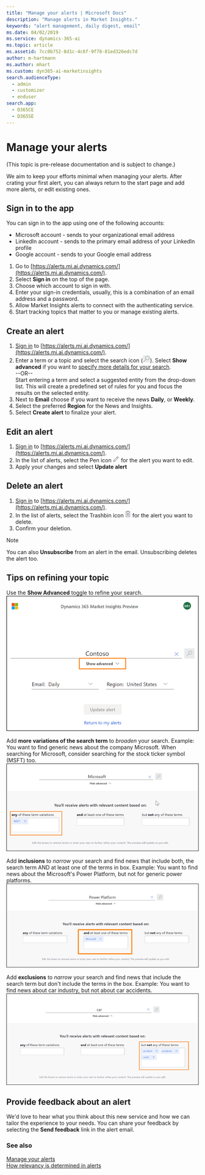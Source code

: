 ```yaml
---
title: "Manage your alerts | Microsoft Docs"
description: "Manage alerts in Market Insights."
keywords: "alert management, daily digest, email"
ms.date: 04/02/2019
ms.service: dynamics-365-ai
ms.topic: article
ms.assetid: 7cc0b752-8d1c-4c6f-9f78-81ed326edc7d
author: m-hartmann
ms.author: mhart
ms.custom: dyn365-ai-marketinsights
search.audienceType: 
  - admin
  - customizer
  - enduser
search.app: 
  - D365CE
  - D365SE
---
```


# Manage your alerts

(This topic is pre-release documentation and is subject to change.)

We aim to keep your efforts minimal when managing your alerts. After crating your first alert, you can always return to the start page and add more alerts, or edit existing ones.

## Sign in to the app

You can sign in to the app using one of the following accounts: 
- Microsoft account - sends to your organizational email address 
- LinkedIn account - sends to the primary email address of your LinkedIn profile
- Google account - sends to your Google email address

1. Go to [https://alerts.mi.ai.dynamics.com/](https://alerts.mi.ai.dynamics.com/).
2. Select **Sign in** on the top of the page. 
3. Choose which account to sign in with. 
4. Enter your sign-in credentials, usually, this is a combination of an email address and a password.
5. Allow Market Insights alerts to connect with the authenticating service. 
6. Start tracking topics that matter to you or manage existing alerts.

## Create an alert

1. [Sign in](#sign-in-to-the-app) to [https://alerts.mi.ai.dynamics.com/](https://alerts.mi.ai.dynamics.com/).
2. Enter a term or a topic and select the search icon (![Search icon](media/alerts-search-icon.png)). Select **Show advanced** if you want to [specify more details for your search](#tips-on-refining-your-topic).    
--OR--    
Start entering a term and select a suggested entity from the drop-down list. This will create a predefined set of rules for you and focus the results on the selected entity.
1. Next to **Email** choose if you want to receive the news **Daily**, or **Weekly**.
2. Select the preferred **Region** for the News and Insights. 
3. Select **Create alert** to finalize your alert.

## Edit an alert

1. [Sign in](#sign-in-to-the-app) to [https://alerts.mi.ai.dynamics.com/](https://alerts.mi.ai.dynamics.com/).
2. In the list of alerts, select the Pen icon ![Edit icon](media/alerts-edit-icon.png) for the alert you want to edit.
3. Apply your changes and select **Update alert**

## Delete an alert

1. [Sign in](#sign-in-to-the-app) to [https://alerts.mi.ai.dynamics.com/](https://alerts.mi.ai.dynamics.com/).
2. In the list of alerts, select the Trashbin icon ![Delete icon](media/alerts-delete-icon.png) for the alert you want to delete.
3. Confirm your deletion.

> [!NOTE]
> You can also **Unsubscribe** from an alert in the email. Unsubscribing deletes the alert too. 

## Tips on refining your topic

Use the **Show Advanced** toggle to refine your search.    
![Show advanced control for Market Insights alerts](media/alerts-show-advanced.png)

Add **more variations of the search term** to *broaden* your search. Example: You want to find generic news about the company Microsoft. When searching for Microsoft, consider searching for the stock ticker symbol (MSFT) too.    
![Add more variations to a search topic](media/alerts-more-terms.png)

Add **inclusions** to *narrow* your search and find news that include both, the search term AND at least one of the terms in box. Example: You want to find news about the Microsoft's Power Platform, but not for generic power platforms.   
![Add terms to appear with the search term](media/alerts-inclusions.png)

Add **exclusions** to *narrow* your search and find news that include the search term but don't include the terms in the box. Example: You want to find news about car industry, but not about car accidents.    
![Add terms to not appear with the search term](media/alerts-exclusions.png)

## Provide feedback about an alert

We'd love to hear what you think about this new service and how we can tailor the experience to your needs. 
You can share your feedback by selecting the **Send feedback** link in the alert email.

### See also

[Manage your alerts](alerts-management.md)    
[How relevancy is determined in alerts](alerts-data-science.md)
